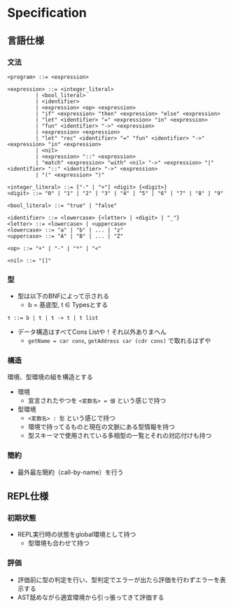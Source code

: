 # Specification

## 言語仕様

### 文法

```bnf
<program> ::= <expression>

<expression> ::= <integer_literal>
         | <bool_literal>
         | <identifier>
         | <expression> <op> <expression>
         | "if" <expression> "then" <expression> "else" <expression>
         | "let" <identifier> "=" <expression> "in" <expression>
         | "fun" <identifier> "->" <expression>
         | <expression> <expression>
         | "let" "rec" <identifier> "=" "fun" <identifier> "->" <expression> "in" <expression>
         | <nil>
         | <expression> "::" <expression>
         | "match" <expression> "with" <nil> "->" <expression> "|" <identifier> "::" <identifier> "->" <expression>
         | "(" <expression> ")"

<integer_literal> ::= ["-" | "+"] <digit> {<digit>}
<digit> ::= "0" | "1" | "2" | "3" | "4" | "5" | "6" | "7" | "8" | "9"

<bool_literal> ::= "true" | "false"

<identifier> ::= <lowercase> {<letter> | <digit> | "_"}
<letter> ::= <lowercase> | <uppercase>
<lowercase> ::= "a" | "b" | ... | "z"
<uppercase> ::= "A" | "B" | ... | "Z"

<op> ::= "+" | "-" | "*" | "<"

<nil> ::= "[]"
```

### 型

- 型は以下のBNFによって示される
  - b = 基底型, t ∈ Typesとする

```bnf
τ ::= b | t | t -> t | t list
```

- データ構造はすべてCons Listや！それ以外ありまへん
  - `getName = car cons`, `getAddress car (cdr cons)` で取れるはずや

### 構造

環境、型環境の組を構造とする

- 環境
  - 宣言されたやつを `<変数名> = 値` という感じで持つ
- 型環境
  - `<変数名> : 型` という感じで持つ
  - 環境で持ってるものと現在の文脈にある型情報を持つ
  - 型スキーマで使用されている多相型の一覧とそれの対応付けも持つ

### 簡約

- 最外最左簡約（call-by-name）を行う

## REPL仕様

### 初期状態

- REPL実行時の状態をglobal環境として持つ
  - 型環境も合わせて持つ

### 評価

- 評価前に型の判定を行い、型判定でエラーが出たら評価を行わずエラーを表示する
- AST舐めながら適宜環境から引っ張ってきて評価する
